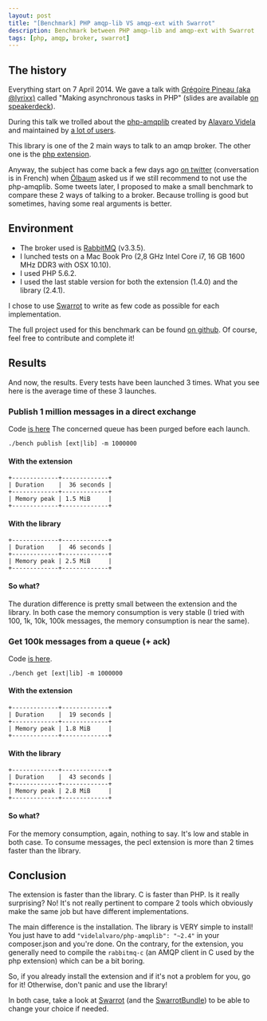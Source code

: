 ```yaml
---
layout: post
title: "[Benchmark] PHP amqp-lib VS amqp-ext with Swarrot"
description: Benchmark between PHP amqp-lib and amqp-ext with Swarrot
tags: [php, amqp, broker, swarrot]
---
```


## The history

Everything start on 7 April 2014. We gave a talk with [Grégoire Pineau (aka
@lyrixx)](https://twitter.com/lyrixx) called "Making asynchronous tasks in PHP"
(slides are available [on
speakerdeck](https://speakerdeck.com/odolbeau/making-asynchronous-tasks-in-php)).

During this talk we trolled about the
[php-amqplib](https://github.com/videlalvaro/php-amqplib) created by [Alavaro
Videla](https://www.twitter.com/old_sound) and maintained by [a lot of
users](https://github.com/videlalvaro/php-amqplib/graphs/contributors).

This library is one of the 2 main ways to talk to an amqp broker. The other one
is the [php extension](git@github.com:pdezwart/php-amqp.git).

Anyway, the subject has come back a few days ago [on
twitter](https://twitter.com/oscherler/status/524113790687010816) (conversation
is in French) when [Ölbaum](https://twitter.com/oscherler) asked us if we still
recommend to not use the php-amqplib. Some tweets later, I proposed to make a
small benchmark to compare these 2 ways of talking to a broker. Because
trolling is good but sometimes, having some real arguments is better.

## Environment

* The broker used is [RabbitMQ](http://www.rabbitmq.com/) (v3.3.5).
* I lunched tests on a Mac Book Pro (2,8 GHz Intel Core i7, 16 GB 1600 MHz DDR3
  with OSX 10.10).
* I used PHP 5.6.2.
* I used the last stable version for both the extension (1.4.0) and the library
  (2.4.1).

I chose to use [Swarrot](https://github.com/swarrot/swarrot) to write as few
code as possible for each implementation.

The full project used for this benchmark can be found [on
github](https://github.com/odolbeau/php-amqp-bench). Of course, feel free to
contribute and complete it!

## Results

And now, the results.
Every tests have been launched 3 times.
What you see here is the average time of these 3 launches.

### Publish 1 million messages in a direct exchange

Code [is
here](https://github.com/odolbeau/php-amqp-bench/blob/master/src/Bab/Console/Command/PublishCommand.php)
The concerned queue has been purged before each launch.

    ./bench publish [ext|lib] -m 1000000

#### With the extension

    +-------------+-------------+
    | Duration    |  36 seconds |
    +-------------+-------------+
    | Memory peak | 1.5 MiB     |
    +-------------+-------------+

#### With the library

    +-------------+-------------+
    | Duration    |  46 seconds |
    +-------------+-------------+
    | Memory peak | 2.5 MiB     |
    +-------------+-------------+

#### So what?

The duration difference is pretty small between the extension and the library.
In both case the memory consumption is very stable (I tried with 100, 1k, 10k,
100k messages, the memory consumption is near the same).

### Get 100k messages from a queue (+ ack)

Code [is
here](https://github.com/odolbeau/php-amqp-bench/blob/master/src/Bab/Console/Command/GetCommand.php).

    ./bench get [ext|lib] -m 1000000

#### With the extension

    +-------------+-------------+
    | Duration    |  19 seconds |
    +-------------+-------------+
    | Memory peak | 1.8 MiB     |
    +-------------+-------------+

#### With the library

    +-------------+-------------+
    | Duration    |  43 seconds |
    +-------------+-------------+
    | Memory peak | 2.8 MiB     |
    +-------------+-------------+

#### So what?

For the memory consumption, again, nothing to say. It's low and stable in both
case. To consume messages, the pecl extension is more than 2 times faster than
the library.

## Conclusion

The extension is faster than the library. C is faster than PHP. Is it really
surprising? No! It's not really pertinent to compare 2 tools which obviously
make the same job but have different implementations.

The main difference is the installation. The library is VERY simple to install!
You just have to add `"videlalvaro/php-amqplib": "~2.4"` in your composer.json
and you're done. On the contrary, for the extension, you generally need to
compile the `rabbitmq-c` (an AMQP client in C used by the php extension) which
can be a bit boring.

So, if you already install the extension and if it's not a problem for you, go
for it! Otherwise, don't panic and use the library!

In both case, take a look at [Swarrot](https://github.com/swarrot/swarrot) (and
the [SwarrotBundle](https://github.com/swarrot/SwarrotBundle)) to be able to
change your choice if needed.
